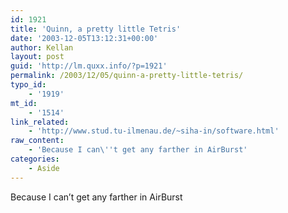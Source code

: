```yaml
---
id: 1921
title: 'Quinn, a pretty little Tetris'
date: '2003-12-05T13:12:31+00:00'
author: Kellan
layout: post
guid: 'http://lm.quxx.info/?p=1921'
permalink: /2003/12/05/quinn-a-pretty-little-tetris/
typo_id:
    - '1919'
mt_id:
    - '1514'
link_related:
    - 'http://www.stud.tu-ilmenau.de/~siha-in/software.html'
raw_content:
    - 'Because I can\''t get any farther in AirBurst'
categories:
    - Aside
---
```


Because I can’t get any farther in AirBurst